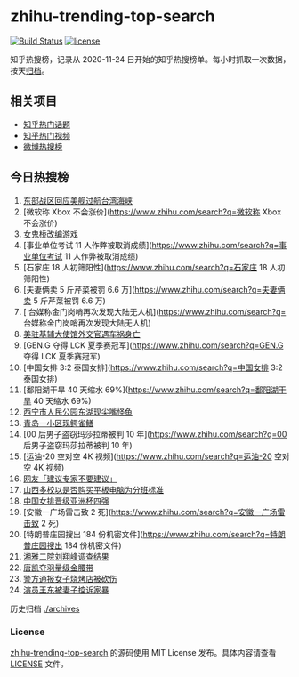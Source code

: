 # zhihu-trending-top-search

[![Build Status](https://github.com/justjavac/zhihu-trending-top-search/workflows/ci/badge.svg?branch=main)](https://github.com/justjavac/zhihu-trending-top-search/actions)
[![license](https://img.shields.io/github/license/justjavac/zhihu-trending-top-search)](https://github.com/justjavac/zhihu-trending-top-search/blob/main/LICENSE)

知乎热搜榜，记录从 2020-11-24 日开始的知乎热搜榜单。每小时抓取一次数据，按天[归档](./archives)。

## 相关项目

- [知乎热门话题](https://github.com/justjavac/zhihu-trending-hot-questions)
- [知乎热门视频](https://github.com/justjavac/zhihu-trending-hot-video)
- [微博热搜榜](https://github.com/justjavac/weibo-trending-hot-search)

## 今日热搜榜

<!-- BEGIN -->
<!-- 最后更新时间 Sun Aug 28 2022 20:14:11 GMT+0800 (China Standard Time) -->

1. [东部战区回应美舰过航台湾海峡](https://www.zhihu.com/search?q=东部战区回应美舰过航台湾海峡)
1. [微软称 Xbox 不会涨价](https://www.zhihu.com/search?q=微软称 Xbox 不会涨价)
1. [女鬼桥改编游戏](https://www.zhihu.com/search?q=女鬼桥改编游戏)
1. [事业单位考试 11 人作弊被取消成绩](https://www.zhihu.com/search?q=事业单位考试 11 人作弊被取消成绩)
1. [石家庄 18 人初筛阳性](https://www.zhihu.com/search?q=石家庄 18 人初筛阳性)
1. [夫妻俩卖 5 斤芹菜被罚 6.6 万](https://www.zhihu.com/search?q=夫妻俩卖 5 斤芹菜被罚 6.6 万)
1. [	台媒称金门岗哨再次发现大陆无人机](https://www.zhihu.com/search?q=	台媒称金门岗哨再次发现大陆无人机)
1. [美驻基辅大使馆外交官遇车祸身亡](https://www.zhihu.com/search?q=美驻基辅大使馆外交官遇车祸身亡)
1. [GEN.G 夺得 LCK 夏季赛冠军](https://www.zhihu.com/search?q=GEN.G 夺得 LCK 夏季赛冠军)
1. [中国女排 3:2 泰国女排](https://www.zhihu.com/search?q=中国女排 3:2 泰国女排)
1. [鄱阳湖干旱 40 天缩水 69%](https://www.zhihu.com/search?q=鄱阳湖干旱 40 天缩水 69%)
1. [西宁市人民公园东湖现尖嘴怪鱼](https://www.zhihu.com/search?q=西宁市人民公园东湖现尖嘴怪鱼)
1. [青岛一小区现鳄雀鳝](https://www.zhihu.com/search?q=青岛一小区现鳄雀鳝)
1. [00 后男子盗窃玛莎拉蒂被判 10 年](https://www.zhihu.com/search?q=00 后男子盗窃玛莎拉蒂被判 10 年)
1. [运油-20 空对空 4K 视频](https://www.zhihu.com/search?q=运油-20 空对空 4K 视频)
1. [网友「建议专家不要建议」](https://www.zhihu.com/search?q=网友「建议专家不要建议」)
1. [山西多校以是否购买平板电脑为分班标准](https://www.zhihu.com/search?q=山西多校以是否购买平板电脑为分班标准)
1. [中国女排晋级亚洲杯四强](https://www.zhihu.com/search?q=中国女排晋级亚洲杯四强)
1. [安徽一广场雷击致 2 死](https://www.zhihu.com/search?q=安徽一广场雷击致 2 死)
1. [特朗普庄园搜出 184 份机密文件](https://www.zhihu.com/search?q=特朗普庄园搜出 184 份机密文件)
1. [湘雅二院刘翔峰调查结果](https://www.zhihu.com/search?q=湘雅二院刘翔峰调查结果)
1. [唐凯夺羽量级金腰带](https://www.zhihu.com/search?q=唐凯夺羽量级金腰带)
1. [警方通报女子烧烤店被砍伤](https://www.zhihu.com/search?q=警方通报女子烧烤店被砍伤)
1. [演员王东被妻子控诉家暴](https://www.zhihu.com/search?q=演员王东被妻子控诉家暴)

<!-- END -->

历史归档 [./archives](./archives)

### License

[zhihu-trending-top-search](https://github.com/justjavac/zhihu-trending-top-search)
的源码使用 MIT License 发布。具体内容请查看 [LICENSE](./LICENSE) 文件。
